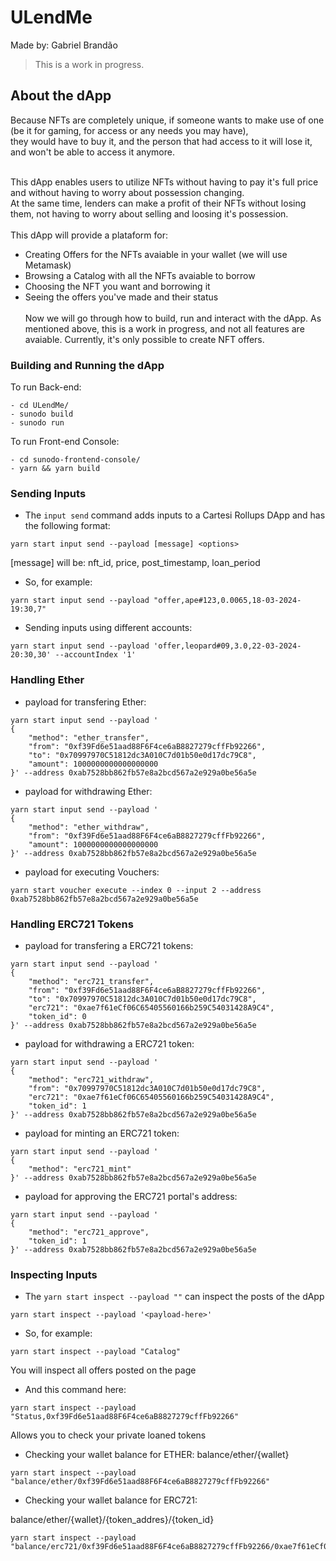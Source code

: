 # ULendMe

Made by: Gabriel Brandão

> This is a work in progress.

## About the dApp

Because NFTs are completely unique, if someone wants to make use of one (be it for gaming, for access or any needs you may have),<br>
they would have to buy it, and the person that had access to it will lose it, and won't be able to access it anymore.<br><br>

This dApp enables users to utilize NFTs without having to pay it's full price and without having to worry about possession changing.<br>
At the same time, lenders can make a profit of their NFTs without losing them, not having to worry about selling and loosing it's possession.<br>
<br>
This dApp will provide a plataform for:
- Creating Offers for the NFTs avaiable in your wallet (we will use Metamask)
- Browsing a Catalog with all the NFTs avaiable to borrow
- Choosing the NFT you want and borrowing it
- Seeing the offers you've made and their status
<br><br>
Now we will go through how to build, run and interact with the dApp. As mentioned above, this is a work in progress, and not all features are avaiable. Currently, it's only possible to create NFT offers.

### Building and Running the dApp

To run Back-end:

```shell
- cd ULendMe/
- sunodo build
- sunodo run
```

To run Front-end Console:

```shell
- cd sunodo-frontend-console/
- yarn && yarn build
```

### Sending Inputs

- The `input send` command adds inputs to a Cartesi Rollups DApp and has the following format:

```shell
yarn start input send --payload [message] <options>
```

[message] will be: nft_id, price, post_timestamp, loan_period

- So, for example:
```shell
yarn start input send --payload "offer,ape#123,0.0065,18-03-2024-19:30,7"
```

- Sending inputs using different accounts:
```shell
yarn start input send --payload 'offer,leopard#09,3.0,22-03-2024-20:30,30' --accountIndex '1'
```

### Handling Ether

- payload for transfering Ether:
```shell
yarn start input send --payload '
{
    "method": "ether_transfer",
    "from": "0xf39Fd6e51aad88F6F4ce6aB8827279cffFb92266",
    "to": "0x70997970C51812dc3A010C7d01b50e0d17dc79C8",
    "amount": 1000000000000000000
}' --address 0xab7528bb862fb57e8a2bcd567a2e929a0be56a5e
```

- payload for withdrawing Ether:
```shell
yarn start input send --payload '
{
    "method": "ether_withdraw", 
    "from": "0xf39Fd6e51aad88F6F4ce6aB8827279cffFb92266", 
    "amount": 1000000000000000000
}' --address 0xab7528bb862fb57e8a2bcd567a2e929a0be56a5e
```

- payload for executing Vouchers:
```shell
yarn start voucher execute --index 0 --input 2 --address 0xab7528bb862fb57e8a2bcd567a2e929a0be56a5e
```


### Handling ERC721 Tokens

- payload for transfering a ERC721 tokens:
```shell
yarn start input send --payload '
{
    "method": "erc721_transfer",
    "from": "0xf39Fd6e51aad88F6F4ce6aB8827279cffFb92266",
    "to": "0x70997970C51812dc3A010C7d01b50e0d17dc79C8",
    "erc721": "0xae7f61eCf06C65405560166b259C54031428A9C4",
    "token_id": 0
}' --address 0xab7528bb862fb57e8a2bcd567a2e929a0be56a5e
```

- payload for withdrawing a ERC721 token:
```shell
yarn start input send --payload '
{
    "method": "erc721_withdraw",
    "from": "0x70997970C51812dc3A010C7d01b50e0d17dc79C8",
    "erc721": "0xae7f61eCf06C65405560166b259C54031428A9C4",
    "token_id": 1
}' --address 0xab7528bb862fb57e8a2bcd567a2e929a0be56a5e
```

- payload for minting an ERC721 token:
```shell
yarn start input send --payload '
{
    "method": "erc721_mint"
}' --address 0xab7528bb862fb57e8a2bcd567a2e929a0be56a5e
```

- payload for approving the ERC721 portal's address:
```shell
yarn start input send --payload '
{
    "method": "erc721_approve",
    "token_id": 1
}' --address 0xab7528bb862fb57e8a2bcd567a2e929a0be56a5e
```

### Inspecting Inputs

- The `yarn start inspect --payload ""` can inspect the posts of the dApp

```shell
yarn start inspect --payload '<payload-here>'
```

- So, for example:
```shell
yarn start inspect --payload "Catalog"
```
You will inspect all offers posted on the page


- And this command here:
```shell
yarn start inspect --payload "Status,0xf39Fd6e51aad88F6F4ce6aB8827279cffFb92266"
```
Allows you to check your private loaned tokens



- Checking your wallet balance for ETHER:
balance/ether/{wallet}

```shell
yarn start inspect --payload "balance/ether/0xf39Fd6e51aad88F6F4ce6aB8827279cffFb92266"
```

- Checking your wallet balance for ERC721:

balance/ether/{wallet}/{token_addres}/{token_id}

```shell
yarn start inspect --payload "balance/erc721/0xf39Fd6e51aad88F6F4ce6aB8827279cffFb92266/0xae7f61eCf06C65405560166b259C54031428A9C4/0"
```